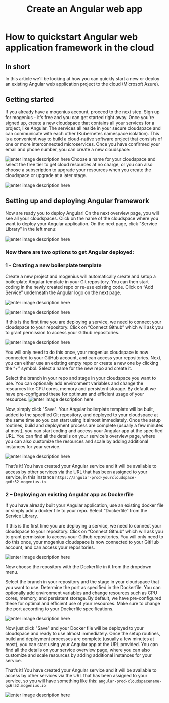 ﻿---
sidebar_position: 5
title: Create an Angular web app
---

# How to quickstart Angular web application framework in the cloud

## In short

In this article we'll be looking at how you can quíckly start a new or deploy an existing Angular web application project to the cloud (Microsoft Azure).

## Getting started

If you already have a mogenius account, proceed to the next step. 
Sign up for mogenius - it's free and you can get started right away. Once you're signed up, create a new cloudspace that contains all your services for a project, like Angular. The services all reside in your secure cloudspace and can communicate with each other (Kubernetes namespace isolation). This is a convenient way to build a cloud-native software project that consists of one or more interconnected microservices. Once you have confirmed your email and phone number, you can create a new cloudspace:

![enter image description here](https://api.mogenius.com/file/id/115e92a0-6daa-4b15-9420-438448351d89)
Choose a name for your cloudspace and select the free tier to get cloud resources at no charge, or you can also choose a subscription to upgrade your resources when you create the cloudspace or upgrade at a later stage.

![enter image description here](https://api.mogenius.com/file/id/7ec47c7f-4dc0-4f5b-8a2f-b8345a369ae8)
## Setting up and deploying Angular framework

Now are ready you to deploy Angular! On the next overview page, you will see all your cloudspaces. Click on the name of the cloudspace where you want to deploy your Angular application. On the next page, click "Service Library" in the left menu:

![enter image description here](https://api.mogenius.com/file/id/a12d10f1-4b9b-4adb-95ec-db193e1db440)
### Now there are two options to get Angular deployed: 

### 1 - Creating a new boilerplate template

Create a new project and mogenius will automatically create and setup a boilerplate Angular template in your Git repository. You can then start coding in the newly created repo or re-use existing code. Click on “Add Service” underneath the Angular logo on the next page.

![enter image description here](https://api.mogenius.com/file/id/e07880fc-1748-4f0a-855a-cc90790c5bbb)


![enter image description here](https://api.mogenius.com/file/id/a38e1ac2-8e90-4ea3-be9f-bc7398fe8ead)

If this is the first time you are deploying a service, we need to connect your cloudspace to your repository. Click on “Connect Github” which will ask you to grant permission to access your Github repositories.

![enter image description here](https://api.mogenius.com/file/id/88626d92-fa15-4d9e-8598-6a914daa633c)

You will only need to do this once, your mogenius cloudspace is now connected to your GitHub account, and can access your repositories.
Next, you can either use an existing empty repo or create a new one by clicking the “+” symbol. Select a name for the new repo and create it.

Select the branch in your repo and stage in your cloudspace you want to use. You can optionally add environment variables and change the resources like CPU cores, memory and persistent storage. By default we have pre-configured these for optimum and efficient usage of your resources.
![enter image description here](https://api.mogenius.com/file/id/e99ae0ea-d2ab-4a86-857b-00430b9a5c40)

Now, simply click "Save". Your Angular boilerplate template will be built, added to the specified Git repository, and deployed to your cloudspace at the same time so you can start using it almost immediately. Once the setup routines, build and deployment process are complete (usually a few minutes at most), you can start coding and access your Angular app at the specified URL. You can find all the details on your service's overview page, where you can also customize the resources and scale by adding additional instances for your service.

![enter image description here](https://api.mogenius.com/file/id/9ed38904-c1ce-4686-a2c0-f187f032a67e)


That’s it! You have created your Angular service and it will be available to access by other services via the URL that has been assigned to your service, in this instance `https://angular-prod-yourcloudspace-qx6r52.mogenius.io`

### 2 – Deploying an existing Angular app as Dockerfile

If you have already built your Angular application, use an existing docker file or simply add a docker file to your repo. Select “Dockerfile” from the Service Library.

If this is the first time you are deploying a service, we need to connect your cloudspace to your repository. Click on “Connect Github” which will ask you to grant permission to access your Github repositories. You will only need to do this once, your mogenius cloudspace is now connected to your GitHub account, and can access your repositories.

![enter image description here](https://api.mogenius.com/file/id/88626d92-fa15-4d9e-8598-6a914daa633c)

Now choose the repository with the Dockerfile in it from the dropdown menu.

Select the branch in your repository and the stage in your cloudspace that you want to use. Determine the port as specified in the Dockerfile. You can optionally add environment variables and change resources such as CPU cores, memory, and persistent storage. By default, we have pre-configured these for optimal and efficient use of your resources. Make sure to change the port according to your Dockerfile specifications.

![enter image description here](https://api.mogenius.com/file/id/9efd6b72-1dff-4a25-9efc-9f7e1cfdfb3d)

Now just click "Save" and your Docker file will be deployed to your cloudspace and ready to use almost immediately. Once the setup routines, build and deployment processes are complete (usually a few minutes at most), you can start using your Angular app at the URL provided. You can find all the details on your service overview page, where you can also customize and scale resources by adding additional instances for your service.

That’s it! You have created your Angular service and it will be available to access by other services via the URL that has been assigned to your service, so you will have something like this: `angular-prod-cloudspacename-qx6r52.mogenius.io`

![enter image description here](https://api.mogenius.com/file/id/211c52da-e762-4fbe-a1f4-d7d6137ccb24)
